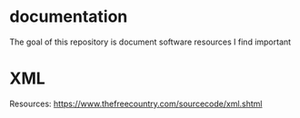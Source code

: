 # documentation
The goal of this repository is document software resources I find important 

# XML 
Resources: https://www.thefreecountry.com/sourcecode/xml.shtml 
